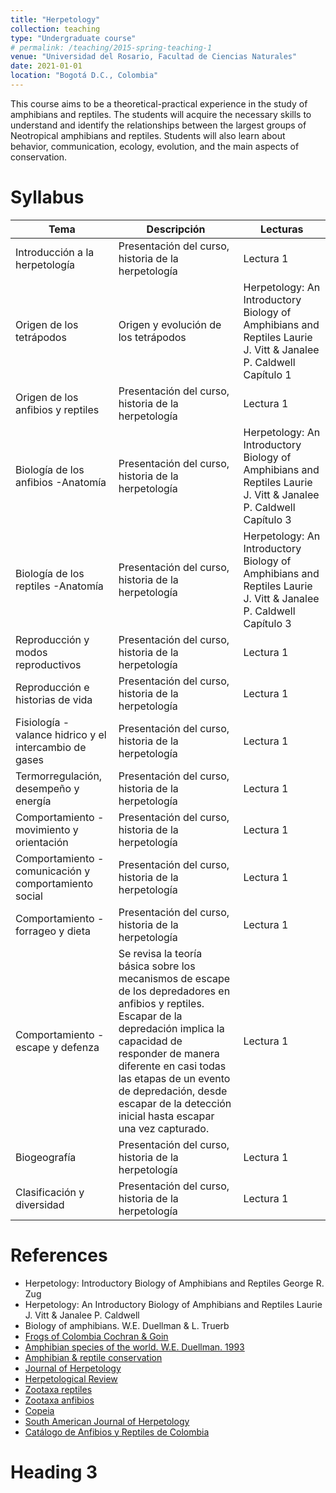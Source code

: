 ```yaml
---
title: "Herpetology"
collection: teaching
type: "Undergraduate course"
# permalink: /teaching/2015-spring-teaching-1
venue: "Universidad del Rosario, Facultad de Ciencias Naturales"
date: 2021-01-01
location: "Bogotá D.C., Colombia"
---
```


This course aims to be a theoretical-practical experience in the study of amphibians and reptiles. The students will acquire the necessary skills to understand and identify the relationships between the largest groups of Neotropical amphibians and reptiles.  Students will also learn about behavior, communication, ecology, evolution, and the main aspects of conservation.

Syllabus
======

| Tema             | Descripción |           Lecturas                                                   |
| --------         | ------ | ------------------------------------------------------------ |
| Introducción a la herpetología | Presentación del curso, historia de la herpetología   | Lectura 1|
| Origen de los tetrápodos | Origen y evolución de los tetrápodos    | Herpetology: An Introductory Biology of Amphibians and Reptiles Laurie J. Vitt & Janalee P. Caldwell Capítulo 1 |
| Origen de los anfibios y reptiles | Presentación del curso, historia de la herpetología   | Lectura 1|
| Biología de los anfibios -Anatomía | Presentación del curso, historia de la herpetología   | Herpetology: An Introductory Biology of Amphibians and Reptiles Laurie J. Vitt & Janalee P. Caldwell Capítulo 3|
| Biología de los reptiles -Anatomía | Presentación del curso, historia de la herpetología   | Herpetology: An Introductory Biology of Amphibians and Reptiles Laurie J. Vitt & Janalee P. Caldwell Capítulo 3|
| Reproducción y modos reproductivos | Presentación del curso, historia de la herpetología   | Lectura 1|
| Reproducción e historias de vida | Presentación del curso, historia de la herpetología   | Lectura 1|
| Fisiología - valance hidrico y el intercambio de gases | Presentación del curso, historia de la herpetología   | Lectura 1|
| Termorregulación, desempeño y energía | Presentación del curso, historia de la herpetología   | Lectura 1|
| Comportamiento - movimiento y orientación | Presentación del curso, historia de la herpetología   | Lectura 1|
| Comportamiento - comunicación y comportamiento social | Presentación del curso, historia de la herpetología   | Lectura 1|
| Comportamiento - forrageo y dieta | Presentación del curso, historia de la herpetología   | Lectura 1|
| Comportamiento - escape y defenza | Se revisa la teoría básica sobre los mecanismos de escape de los depredadores en anfibios y reptiles. Escapar de la depredación implica la capacidad de responder de manera diferente en casi todas las etapas de un evento de depredación, desde escapar de la detección inicial hasta escapar una vez capturado.   | Lectura 1|
| Biogeografía | Presentación del curso, historia de la herpetología   | Lectura 1|
| Clasificación y diversidad | Presentación del curso, historia de la herpetología   | Lectura 1|






References
======
- Herpetology: Introductory Biology of Amphibians and Reptiles George R. Zug 
-	Herpetology: An Introductory Biology of Amphibians and Reptiles Laurie J. Vitt & Janalee P. Caldwell
-	Biology of amphibians.  W.E. Duellman & L. Truerb 
-	[Frogs of Colombia Cochran & Goin](https://www.biodiversitylibrary.org/part/6346)
-	[Amphibian species of the world. W.E. Duellman. 1993](https://www.biodiversitylibrary.org/item/54610#page/1/mode/1up)
-	[Amphibian & reptile conservation](https://www.biodiversitylibrary.org/item/189257#page/1/mode/1up)
- [Journal of Herpetology](https://ssarherps.org/publications/journal-of-herpetology/) 
- [Herpetological Review](https://ssarherps.org/publications/herpetological-review/) 
- [Zootaxa reptiles](https://www.mapress.com/j/zt/pages/view/Reptilia) 
- [Zootaxa anfibios](https://www.mapress.com/j/zt/pages/view/Amphibia) 
- [Copeia](https://meridian.allenpress.com/copeia) 
- [South American Journal of Herpetology](https://bioone.org/journals/south-american-journal-of-herpetology/issues) 
- [Catálogo de Anfibios y Reptiles de Colombia](https://www.acherpetologia.org/especies-publicadas) 


Heading 3
======
